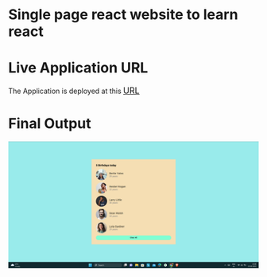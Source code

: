 # Single page react website to learn react

# Live Application URL

The Application is deployed at this <big>[URL](https://646f9339d78a38008d4483c8--luminous-kleicha-7e9bd0.netlify.app/)</big>

# Final Output

![Final Output](https://github.com/sagarjha07/birthday_buddy/blob/master/public/output.png)
